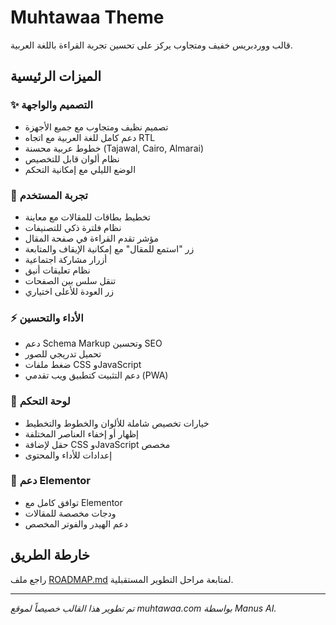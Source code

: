 # Muhtawaa Theme

قالب ووردبريس خفيف ومتجاوب يركز على تحسين تجربة القراءة باللغة العربية.

## الميزات الرئيسية

### ✨ التصميم والواجهة
- تصميم نظيف ومتجاوب مع جميع الأجهزة
- دعم كامل للغة العربية مع اتجاه RTL
- خطوط عربية محسنة (Tajawal, Cairo, Almarai)
- نظام ألوان قابل للتخصيص
- الوضع الليلي مع إمكانية التحكم

### 📱 تجربة المستخدم
- تخطيط بطاقات للمقالات مع معاينة
- نظام فلترة ذكي للتصنيفات
- مؤشر تقدم القراءة في صفحة المقال
- زر "استمع للمقال" مع إمكانية الإيقاف والمتابعة
- أزرار مشاركة اجتماعية
- نظام تعليقات أنيق
- تنقل سلس بين الصفحات
- زر العودة للأعلى اختياري

### ⚡ الأداء والتحسين
- دعم Schema Markup وتحسين SEO
- تحميل تدريجي للصور
- ضغط ملفات CSS وJavaScript
- دعم التثبيت كتطبيق ويب تقدمي (PWA)

### 🔧 لوحة التحكم
- خيارات تخصيص شاملة للألوان والخطوط والتخطيط
- إظهار أو إخفاء العناصر المختلفة
- حقل لإضافة CSS وJavaScript مخصص
- إعدادات للأداء والمحتوى

### 🎨 دعم Elementor
- توافق كامل مع Elementor
- ودجات مخصصة للمقالات
- دعم الهيدر والفوتر المخصص

## خارطة الطريق
راجع ملف [ROADMAP.md](ROADMAP.md) لمتابعة مراحل التطوير المستقبلية.

---

*تم تطوير هذا القالب خصيصاً لموقع muhtawaa.com بواسطة Manus AI.*

